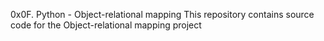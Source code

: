 0x0F. Python - Object-relational mapping
This repository contains source code for the Object-relational mapping project
